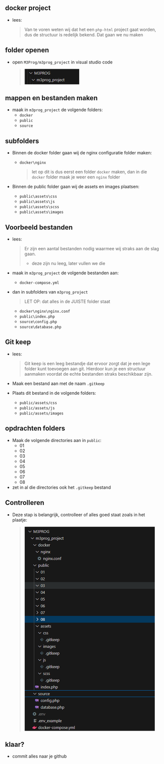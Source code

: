 ## docker project

- lees:
   > Van te voren weten wij dat het een `php-html` project gaat worden, dus de structuur is redelijk bekend. Dat gaan we nu maken

## folder openen

- open `M3Prog/m3prog_project` in visual studio code
   > ![](img/projectdir.PNG)  

## mappen en bestanden maken

- maak in `m3prog_project` de volgende folders:
   - `docker`
   - `public`
   - `source`

## subfolders

- Binnen de docker folder gaan wij de nginx configuratie folder maken:
   - `docker\nginx`

      > let op dit is dus eerst een folder `docker` maken, dan in die `docker` folder maak je weer een `nginx` folder 

- Binnen de public folder gaan wij de assets en images plaatsen:
   - `public\assets\css`
   - `public\assets\js`
   - `public\assets\scss`
   - `public\assets\images`

## Voorbeeld bestanden

- lees:
   > Er zijn een aantal bestanden nodig waarmee wij straks aan de slag gaan.  
   > - deze zijn nu leeg, later vullen we die

- maak in `m3prog_project` de volgende bestanden aan:
   - `docker-compose.yml`

- dan in subfolders van `m3prog_project`
   > LET OP: dat alles in de JUISTE folder staat
   - `docker\nginx\nginx.conf`
   - `public\index.php`
   - `source\config.php`
   - `source\database.php`

## Git keep

- lees:
   > Git keep is een leeg bestandje dat ervoor zorgt dat je een lege folder kunt toevoegen aan git. Hierdoor kun je een structuur aanmaken voordat de echte bestanden straks beschikbaar zijn.

- Maak een bestand aan met de naam `.gitkeep`
- Plaats dit bestand in de volgende folders:
    - `public/assets/css`
    - `public/assets/js`
    - `public/assets/images`

## opdrachten folders

- Maak de volgende directories aan in `public`:
   - 01
   - 02
   - 03
   - 04
   - 05
   - 06
   - 07
   - 08
- zet in al die directories ook het `.gitkeep` bestand
 
## Controlleren

- Deze stap is belangrijk, controlleer of alles goed staat zoals in het plaatje:

   > ![](img/folder_structuur.png)

## klaar?

- commit alles naar je github